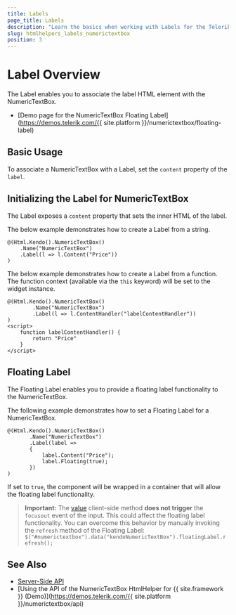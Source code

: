 ```yaml
---
title: Labels
page_title: Labels
description: "Learn the basics when working with Labels for the Telerik UI NumericTextBox for {{ site.framework }}."
slug: htmlhelpers_labels_numerictextbox
position: 3
---
```


# Label Overview

The Label enables you to associate the label HTML element with the NumericTextBox.

* [Demo page for the NumericTextBox Floating Label](https://demos.telerik.com/{{ site.platform }}/numerictextbox/floating-label)

## Basic Usage

To associate a NumericTextBox with a Label, set the `content` property of the `label`.

## Initializing the Label for NumericTextBox

The Label exposes a `content` property that sets the inner HTML of the label.

The below example demonstrates how to create a Label from a string.

    @(Html.Kendo().NumericTextBox()
        .Name("NumericTextBox")
        .Label(l => l.Content("Price"))
    )

The below example demonstrates how to create a Label from a function. The function context (available via the `this` keyword) will be set to the widget instance.

    @(Html.Kendo().NumericTextBox()
            .Name("NumericTextBox")
            .Label(l => l.ContentHandler("labelContentHandler"))
    )
    <script>
        function labelContentHandler() {
            return "Price"
        }
    </script>

## Floating Label

The Floating Label enables you to provide a floating label functionality to the NumericTextBox.

The following example demonstrates how to set a Floating Label for a NumericTextBox.

    @(Html.Kendo().NumericTextBox()
           .Name("NumericTextBox")
           .Label(label =>
           {
               label.Content("Price");
               label.Floating(true);
           })
    )

If set to `true`, the component will be wrapped in a container that will allow the floating label functionality.

> **Important:** The [value](https://docs.telerik.com/kendo-ui/api/javascript/ui/numerictextbox/methods/value) client-side method **does not trigger** the `focusout` event of the input.
This could affect the floating label functionality.
You can overcome this behavior by manually invoking the `refresh` method of the Floating Label: `$("#numerictextbox").data("kendoNumericTextBox").floatingLabel.refresh();`

## See Also

* [Server-Side API](/api/numerictextbox)
* [Using the API of the NumericTextBox HtmlHelper for {{ site.framework }} (Demo)](https://demos.telerik.com/{{ site.platform }}/numerictextbox/api)
